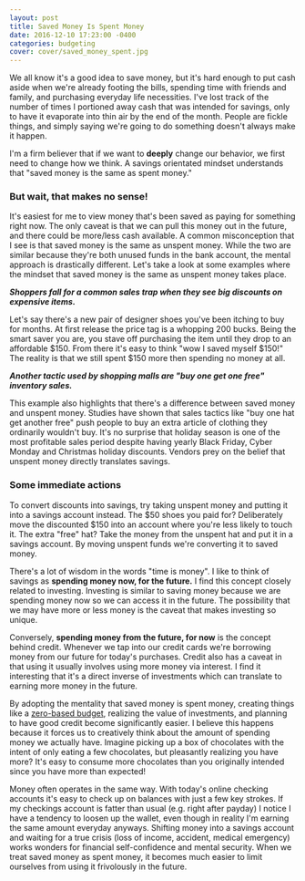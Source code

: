 ```yaml
---
layout: post
title: Saved Money Is Spent Money
date: 2016-12-10 17:23:00 -0400
categories: budgeting
cover: cover/saved_money_spent.jpg
---
```

We all know it's a good idea to save money, but it's hard enough to put cash aside when we're already footing the bills, spending time with friends and family, and purchasing everyday life necessities. I've lost track of the number of times I portioned away cash that was intended for savings, only to have it evaporate into thin air by the end of the month. People are fickle things, and simply saying we're going to do something doesn't always make it happen.

I'm a firm believer that if we want to **deeply** change our behavior, we first need to change how we think. A savings orientated mindset understands that "saved money is the same as spent money."

### But wait, that makes no sense!
It's easiest for me to view money that's been saved as paying for something right now. The only caveat is that we can pull this money out in the future, and there could be more/less cash available. A common misconception that I see is that saved money is the same as unspent money. While the two are similar because they're both unused funds in the bank account, the mental approach is drastically different. Let's take a look at some examples where the mindset that saved money is the same as unspent money takes place.

**_Shoppers fall for a common sales trap when they see big discounts on expensive items._**

Let's say there's a new pair of designer shoes you've been itching to buy for months. At first release the price tag is a whopping 200 bucks. Being the smart saver you are, you stave off purchasing the item until they drop to an affordable $150. From there it's easy to think "wow I saved myself $150!" The reality is that we still spent $150 more then spending no money at all.

**_Another tactic used by shopping malls are "buy one get one free" inventory sales._**

This example also highlights that there's a difference between saved money and unspent money. Studies have shown that sales tactics like "buy one hat get another free" push people to buy an extra article of clothing they ordinarily wouldn't buy. It's no surprise that holiday season is one of the most profitable sales period despite having yearly Black Friday, Cyber Monday and Christmas holiday discounts. Vendors prey on the belief that unspent money directly translates savings.

### Some immediate actions
To convert discounts into savings, try taking unspent money and putting it into a savings account instead. The $50 shoes you paid for? Deliberately move the discounted $150 into an account where you're less likely to touch it. The extra "free" hat? Take the money from the unspent hat and put it in a savings account. By moving unspent funds we're converting it to saved money.

There's a lot of wisdom in the words "time is money". I like to think of savings as **spending money now, for the future.** I find this concept closely related to investing. Investing is similar to saving money because we are spending money now so we can access it in the future. The possibility that we may have more or less money is the caveat that makes investing so unique.

Conversely, **spending money from the future, for now** is the concept behind credit. Whenever we tap into our credit cards we're borrowing money from our future for today's purchases. Credit also has a caveat in that using it usually involves using more money via interest. I find it interesting that it's a direct inverse of investments which can translate to earning more money in the future.

By adopting the mentality that saved money is spent money, creating things like a [zero-based budget](http://brunchbucks.com/budgeting/2016/10/19/budgeting-tips.html), realizing the value of investments, and planning to have good credit become significantly easier. I believe this happens because it forces us to creatively think about the amount of spending money we actually have. Imagine picking up a box of chocolates with the intent of only eating a few chocolates, but pleasantly realizing you have more? It's easy to consume more chocolates than you originally intended since you have more than expected!

Money often operates in the same way. With today's online checking accounts it's easy to check up on balances with just a few key strokes. If my checkings account is fatter than usual (e.g. right after payday) I notice I have a tendency to loosen up the wallet, even though in reality I'm earning the same amount everyday anyways. Shifting money into a savings account and waiting for a true crisis (loss of income, accident, medical emergency) works wonders for financial self-confidence and mental security. When we treat saved money as spent money, it becomes much easier to limit ourselves from using it frivolously in the future.
